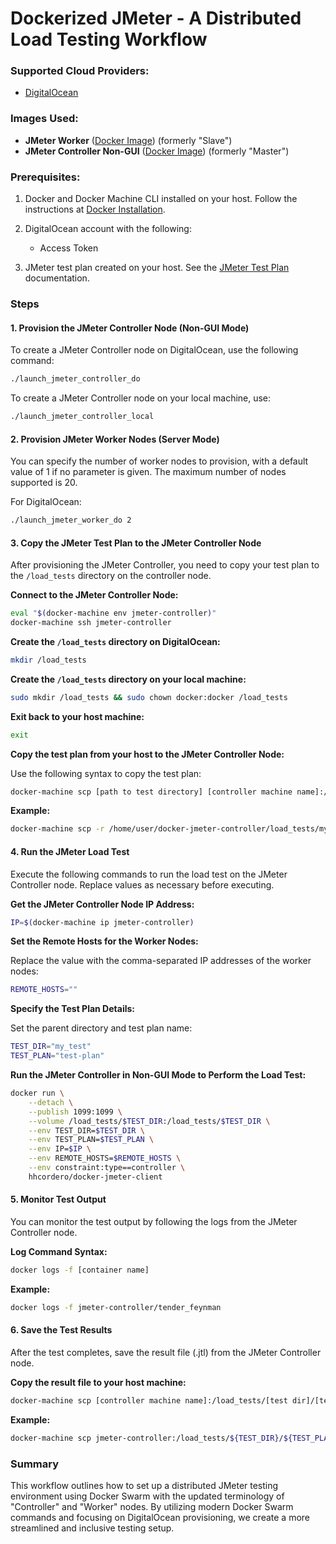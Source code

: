 # Dockerized JMeter - A Distributed Load Testing Workflow

### Supported Cloud Providers:
- [DigitalOcean](https://www.digitalocean.com/join/)

### Images Used:
- **JMeter Worker** ([Docker Image](https://hub.docker.com/r/hhcordero/docker-jmeter-server)) (formerly "Slave")
- **JMeter Controller Non-GUI** ([Docker Image](https://hub.docker.com/r/hhcordero/docker-jmeter-client)) (formerly "Master")

### Prerequisites:
1. Docker and Docker Machine CLI installed on your host. Follow the instructions at [Docker Installation](https://docs.docker.com/installation/).
2. DigitalOcean account with the following:
   - Access Token

3. JMeter test plan created on your host. See the [JMeter Test Plan](http://jmeter.apache.org/usermanual/build-web-test-plan.html) documentation.

### Steps

#### 1. Provision the JMeter Controller Node (Non-GUI Mode)

To create a JMeter Controller node on DigitalOcean, use the following command:
```bash
./launch_jmeter_controller_do
```

To create a JMeter Controller node on your local machine, use:
```bash
./launch_jmeter_controller_local
```

#### 2. Provision JMeter Worker Nodes (Server Mode)

You can specify the number of worker nodes to provision, with a default value of 1 if no parameter is given. The maximum number of nodes supported is 20.

For DigitalOcean:
```bash
./launch_jmeter_worker_do 2
```

#### 3. Copy the JMeter Test Plan to the JMeter Controller Node

After provisioning the JMeter Controller, you need to copy your test plan to the `/load_tests` directory on the controller node.

**Connect to the JMeter Controller Node:**
```bash
eval "$(docker-machine env jmeter-controller)"
docker-machine ssh jmeter-controller
```

**Create the `/load_tests` directory on DigitalOcean:**
```bash
mkdir /load_tests
```

**Create the `/load_tests` directory on your local machine:**
```bash
sudo mkdir /load_tests && sudo chown docker:docker /load_tests
```

**Exit back to your host machine:**
```bash
exit
```

**Copy the test plan from your host to the JMeter Controller Node:**

Use the following syntax to copy the test plan:
```bash
docker-machine scp [path to test directory] [controller machine name]:/load_tests
```

**Example:**
```bash
docker-machine scp -r /home/user/docker-jmeter-controller/load_tests/my_test jmeter-controller:/load_tests
```

#### 4. Run the JMeter Load Test

Execute the following commands to run the load test on the JMeter Controller node. Replace values as necessary before executing.

**Get the JMeter Controller Node IP Address:**
```bash
IP=$(docker-machine ip jmeter-controller)
```

**Set the Remote Hosts for the Worker Nodes:**

Replace the value with the comma-separated IP addresses of the worker nodes:
```bash
REMOTE_HOSTS=""
```

**Specify the Test Plan Details:**

Set the parent directory and test plan name:
```bash
TEST_DIR="my_test"
TEST_PLAN="test-plan"
```

**Run the JMeter Controller in Non-GUI Mode to Perform the Load Test:**
```bash
docker run \
    --detach \
    --publish 1099:1099 \
    --volume /load_tests/$TEST_DIR:/load_tests/$TEST_DIR \
    --env TEST_DIR=$TEST_DIR \
    --env TEST_PLAN=$TEST_PLAN \
    --env IP=$IP \
    --env REMOTE_HOSTS=$REMOTE_HOSTS \
    --env constraint:type==controller \
    hhcordero/docker-jmeter-client
```

#### 5. Monitor Test Output

You can monitor the test output by following the logs from the JMeter Controller node.

**Log Command Syntax:**
```bash
docker logs -f [container name]
```

**Example:**
```bash
docker logs -f jmeter-controller/tender_feynman
```

#### 6. Save the Test Results

After the test completes, save the result file (.jtl) from the JMeter Controller node.

**Copy the result file to your host machine:**
```bash
docker-machine scp [controller machine name]:/load_tests/[test dir]/[test plan result] [path to test directory]
```

**Example:**
```bash
docker-machine scp jmeter-controller:/load_tests/${TEST_DIR}/${TEST_PLAN}.jtl /home/user/docker-jmeter-controller/load_tests/my_test/.
```

### Summary

This workflow outlines how to set up a distributed JMeter testing environment using Docker Swarm with the updated terminology of "Controller" and "Worker" nodes. By utilizing modern Docker Swarm commands and focusing on DigitalOcean provisioning, we create a more streamlined and inclusive testing setup.
